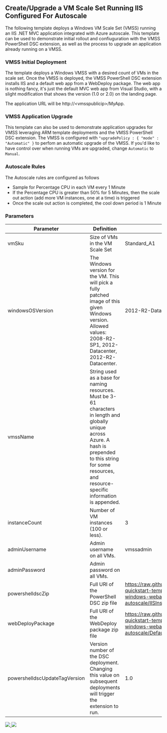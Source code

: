 ## Create/Upgrade a VM Scale Set Running IIS Configured For Autoscale ##

The following template deploys a Windows VM Scale Set (VMSS) running an IIS .NET MVC application integrated with Azure autoscale. This template can be used to demonstrate initial rollout and confiuguration with the VMSS PowerShell DSC extension, as well as the process to upgrade an application already running on a VMSS.

### VMSS Initial Deployment ###
The template deploys a Windows VMSS with a desired count of VMs in the scale set. Once the VMSS is deployed, the VMSS PowerShell DSC extension installs IIS and a default web app from a WebDeploy package. The web app is nothing fancy, it's just the default MVC web app from Visual Studio, with a slight modification that shows the version (1.0 or 2.0) on the landing page. 

The application URL will be http://\<vmsspublicip\>/MyApp. 

### VMSS Application Upgrade ###
This template can also be used to demonstrate application upgrades for VMSS leveraging ARM template deployments and the VMSS PowerShell DSC extension. The VMSS is configured with `"upgradePolicy : { "mode" : "Automatic" }` to perfom an automatic upgrade of the VMSS. If you'd like to have control over when running VMs are upgraded, change `Automatic` to `Manual`.

### Autoscale Rules ###
The Autoscale rules are configured as follows
- Sample for Percentage CPU in each VM every 1 Minute
- If the Percentage CPU is greater than 50% for 5 Minutes, then the scale out action (add more VM instances, one at a time) is triggered
- Once the scale out action is completed, the cool down period is 1 Minute

### Parameters ###
| Parameter | Definition | Default Value |
|---|---|---|
| vmSku | Size of VMs in the VM Scale Set | Standard_A1 |
| windowsOSVersion | The Windows version for the VM. This will pick a fully patched image of this given Windows version. Allowed values: 2008-R2-SP1, 2012-Datacenter, 2012-R2-Datacenter. | 2012-R2-Datacenter |
| vmssName | String used as a base for naming resources. Must be 3-61 characters in length and globally unique across Azure. A hash is prepended to this string for some resources, and resource-specific information is appended. ||
|instanceCount| Number of VM instances (100 or less). | 3 |
|adminUsername| Admin username on all VMs. | vmssadmin |
|adminPassword|Admin password on all VMs.||
|powershelldscZip|Full URI of the PowerShell DSC zip file|https://raw.githubusercontent.com/Azure/azure-quickstart-templates/master/201-vmss-windows-webapp-dsc-autoscale/IISInstall.ps1.zip|
|webDeployPackage|Full URI of the WebDeploy package zip file|https://raw.githubusercontent.com/Azure/azure-quickstart-templates/master/201-vmss-windows-webapp-dsc-autoscale/DefaultASPWebApp.v1.0.zip|
|powershelldscUpdateTagVersion|Version number of the DSC deployment. Changing this value on subsequent deployments will trigger the extension to run.|1.0|

<a href="https://portal.azure.com/#create/Microsoft.Template/uri/https%3A%2F%2Fraw.githubusercontent.com%2FAzure%2Fazure-quickstart-templates%2Fmaster%2F201-vmss-windows-webapp-dsc-autoscale%2Fazuredeploy.json" target="_blank">
    <img src="http://azuredeploy.net/deploybutton.png"/>
</a>
<a href="http://armviz.io/#/?load=https%3A%2F%2Fraw.githubusercontent.com%2FAzure%2Fazure-quickstart-templates%2Fmaster%2F201-vmss-windows-webapp-dsc-autoscale%2Fazuredeploy.json" target="_blank">
    <img src="http://armviz.io/visualizebutton.png"/>
</a>
